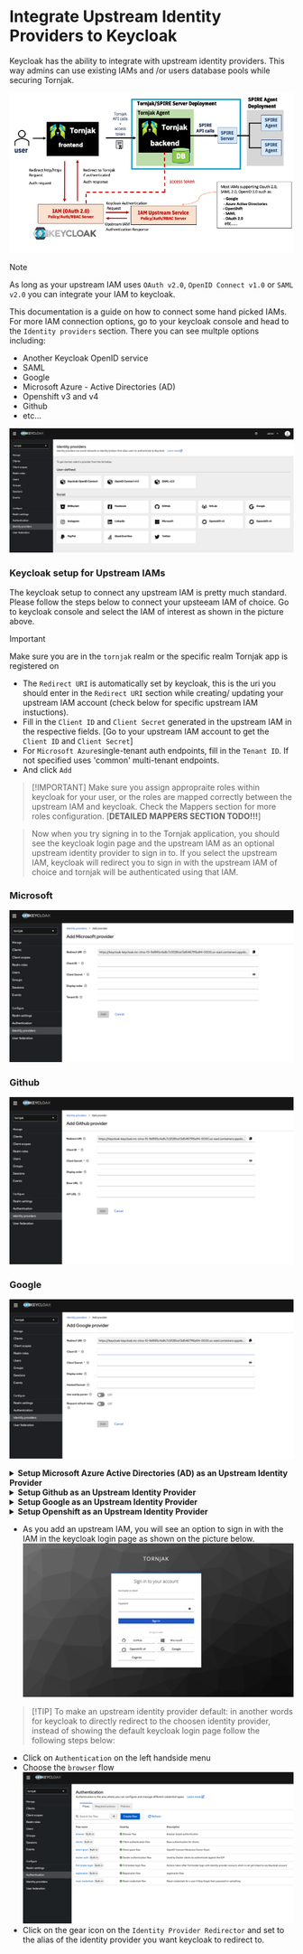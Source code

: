 # Integrate Upstream Identity Providers to Keycloak

Keycloak has the ability to integrate with upstream identity providers. This way admins can use existing IAMs and /or users database pools while securing Tornjak. 

![Upstream Architecture Diagram](diagrams/upstream-architecture-diagram.png)

> [!NOTE]
> As long as your upstream IAM uses `OAuth v2.0`, `OpenID Connect v1.0` or `SAML v2.0` you can integrate your IAM to keycloak. 

This documentation is a guide on how to connect some hand picked IAMs. For more IAM connection options, go to your keycloak console and head to the `Identity providers` section. There you can see multple options including: 

- Another Keycloak OpenID service
- SAML
- Google
- Microsoft Azure - Active Directories (AD)
- Openshift v3 and v4
- Github
- etc...

![Identity Providers Homepage](diagrams/identity-providers-homepage.png)

### Keycloak setup for Upstream IAMs
The keycloak setup to connect any upstream IAM is pretty much standard. Please follow the steps below to connect your upsteeam IAM of choice. Go to keycloak console and select the IAM of interest as shown in the picture above. 

> [!IMPORTANT] 
> Make sure you are in the `tornjak` realm or the specific realm Tornjak app is registered on 
- The `Redirect URI` is automatically set by keycloak, this is the uri you should enter in the `Redirect URI` section while creating/ updating your upstream IAM account (check below for specific upstream IAM instuctions). 
- Fill in the `Client ID` and `Client Secret` generated in the upstream IAM in the respective fields. [Go to your upstream IAM account to get the `Client ID` and `Client Secret`]
- For `Microsoft Azure`single-tenant auth endpoints, fill in the `Tenant ID`. If not specified uses 'common' multi-tenant endpoints. 
- And click `Add`

> [!IMPORTANT] Make sure you assign appropraite roles within keycloak for your user, or the roles are mapped correctly between the upstream IAM and keycloak. Check the Mappers section for more roles configuration. [****DETAILED MAPPERS SECTION TODO!!!****]

> Now when you try signing in to the Tornjak application, you should see the keycloak login page and the upstream IAM as an optional upstream identity provider to sign in to. If you select the upstream IAM, keycloak will redirect you to sign in with the upstream IAM of choice and tornjak will be authenticated using that IAM. 

### Microsoft
![Microsoft Keycloak](diagrams/microsoft-keycloak.png)
### Github
![Github Keycloak](diagrams/github-keycloak.png)
### Google
![Google Keycloak](diagrams/google-keycloak.png)

<details><summary><b> Setup Microsoft Azure Active Directories (AD) as an Upstream Identity Provider </b></summary>
If you don't have an AD account, follow the instructions below to create one. 

> [!NOTE] 
> For simplicity we will be creating a free account

- Go to Microsoft Azure portal for your account. 
- Go to `App registrations` (you can search for it on top)
- Click on `New Registration`
- Configure the name, kepp the default `Single tenant`directory and add a `Redirect URI` by selecting `Web` and paste the value of `Redirect URI` from keycloak and Register the application. 

![Microsoft AD](diagrams/microsoft-azure.png)

- Note the `Applcation (client) ID`, this is what you use to enter in the `Client ID` field while configuring the IAM on keycloak. 
- Note the `Directory (tenant) ID`, this is what you will use to enter in the `Tenant ID` field while configuring the IAM on keycloak. 

![Microsoft AD Overview](diagrams/microsoft-azure-overview.png)

- On the left hand side go to Manage > Certificates & secrets and click on `New client secret`, give it a description and choose the expiry length ad click `Add` at the bottom. Note the `Value` of the created secret. This secret is what you will be using as the `Client Secret` to configure the IAM on keycloak. 

![Microsoft AD Secret](diagrams/microsoft-azure-secret.png)
</details>

<details><summary><b> Setup Github as an Upstream Identity Provider </b></summary>
If you don't have a Github OAUTH app, follow the instructions below to create one. 

> [!NOTE] 
> For simplicity we will be creating an OAUTH app under a personal github account. But you can create one under an organization you have admin access to. Github uses OAuth 2.0.
- In your personal github account, go to the upper-right corner of your github account and click on your profile photo and then click on settings. 
- At the bottom of the menu on the left hand side, select `<> Developer settings`
- On the next page, select `OAuth Apps` on the left-hand side menu
- Select `New OAuth App` or keep a note of your existing OAuth App if any. 
- Give your app a name in the `Application name` field such as `tornjak`, your application Homepage URL (http://localhost:3000) and the `Authorization callback URL` should be set to the `Redirect URI` assigned by keycloak. 
- And register your application. 
![Github OAuth](diagrams/github-oauth-app.png)
- Once the application is registered click on `Generate a new client secret` and keep a note of the `Client ID` and the `Client Secret` generated. This is what you will use to configure upstream IAM on keycloak. 

![Github OAuth Secret](diagrams/github-oauth-app-secret.png)
</details>
<details><summary><b> Setup Google as an Upstream Identity Provider </b></summary>
If you don't have a Google account, follow the instrctions below to create one. 

> [!NOTE] 
> For simplicity we will be creating an OAUTH app under a personal google account.
- Go to Google Cloud Platform console: https://console.cloud.google.com
![Google Cloud Console](diagrams/google-cloud-console.png)
- Go to `APIs & Services` -> `OAuth consent screen` tab on left hand side and select `External` user type consent screen to create a new consent screen. 
- After creating the consent screen, go to `Credentials` tab on left hand side, click on `CREATE CREDENTIALS` and select `OAuth Client ID`. For `Application type` select `Web application`. Give it a client name, for `Authorized redirect URIs` use the Redirect URI in your keycloak console. 
- Once you click create note your `Client id` and `Client secret`. This is what you will use to configure upstream IAM on keycloak. 
![Google Cloud Credentials](diagrams/google-cloud-credentials.png)
</details>
<details><summary><b> Setup Openshift as an Upstream Identity Provider </b></summary>
If you don't have an Openshift account, follow the instrctions below to create one. 

****DOCUMENTATION FOR OPENSHIFT TO BE ADDED!!!****
</details>

- As you add an upstream IAM, you will see an option to sign in with the IAM in the keycloak login page as shown on the picture below. 
![Keycloak Sign In](diagrams/keycloak-sign-in-page.png)

> [!TIP] To make an upstream identity provider default: in another words for keycloak to directly redirect to the choosen identity provider, instead of showing the default keycloak login page follow the following steps below:
- Click on `Authentication` on the left handside menu
- Choose the `browser` flow
![Keycloak Browser Flow](diagrams/browser-flow.png)
- Click on the gear icon on the `Identity Provider Redirector` and set to the alias of the identity provider you want keycloak to redirect to. 